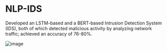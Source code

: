 # NLP-IDS

Developed an LSTM-based and a BERT-based Intrusion Detection System (IDS), both of which detected malicious activity by analyzing
network traffic; achieved an accuracy of 76-80%.

![image](https://user-images.githubusercontent.com/55476249/158071240-e1638a89-5c2b-4536-9c60-76f5e74d27b8.png)

